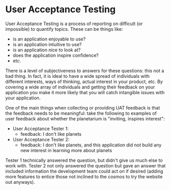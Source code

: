 # User Acceptance Testing
User Acceptance Testing is a process of reporting on difficult (or impossible) to quantify topics. These can be things like:
- is an application enjoyable to use?
- is an application intuitive to use?
- is an application nice to look at?
- does the application inspire confidence?
- etc.

There is a level of subjectiveness to answers for these questions: this not a bad thing. In fact, it is ideal to have a wide spread of individuals with different interests, ways of thinking, actual interest in your product, etc. By covering a wide array of individuals and getting their feedback on your application you make it more likely that you will catch intangible issues with your application. 

One of the main things when collecting or providing UAT feedback is that the feedback needs to be meaningful: take the following to examples of user feedback about whether the planetarium is "inviting, inspires interest":
- User Acceptance Tester 1:
    - feedback: I don't like planets
- User Acceptance Tester 2:
    - feedback: I don't like planets, and this application did not build any new interest in learning more about planets

Tester 1 technically answered the question, but didn't give us much else to work with. Tester 2 not only answered the question but gave an answer that included information the development team could act on if desired (adding more features to entice those not inclined to the cosmos to try the website out anyways). 